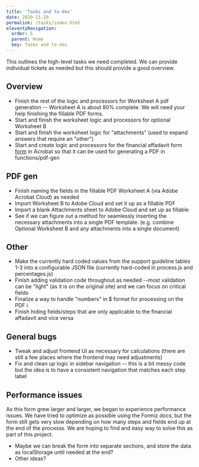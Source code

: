 ```yaml
---
title: 'Tasks and to-dos' 
date: 2020-11-20
permalink: /tasks/index.html
eleventyNavigation:
  order: 5
  parent: Home
  key: Tasks and to-dos 
---
```

This outlines the high-level tasks we need completed. We can provide individual tickets as needed but this should provide a good overview.


## Overview 
* Finish the rest of the logic and processors for Worksheet A pdf generation -- Worksheet A is about 80% complete. We will need your help finishing the fillable PDF forms. 
* Start and finish the worksheet logic and processors for optional Worksheet B
* Start and finish the worksheet logic for "attachments" (used to expand answers that require an "other")
* Start and create logic and processors for the financial affadavit form [form](https://dphhs.mt.gov/Portals/85/csed/documents/financialaffidavit.pdf) in Acrobat so that it can be used for generating a PDF in functions/pdf-gen

## PDF gen
* Finish naming the fields in the fillable PDF Worksheet A (via Adobe Acrobat Cloud) as needed
* Import Worksheet B to Adobe Cloud and set it up as a fillable PDF
* Import a blank Attachments sheet to Adobe Cloud and set up as fillable
* See if we can figure out a method for seamlessly inserting the necessary attachments into a single PDF template. (e.g. combine Optional Worksheet B and any attachments into a single document)

## Other
* Make the currently hard coded values from the support guideline tables 1-3 into a configurable JSON file (currently hard-coded in process.js and percentages.js)
* Finish adding validation code throughout as needed --most validation can be "light" (as it is on the original site) and we can focus on critical fields
* Finalize a way to handle "numbers" in $ format for processing on the PDF i
* Finish hiding fields/steps that are only applicable to the financial affadavit and vice versa

## General bugs

* Tweak and adjust frontend UI as necessary for calculations (there are still a few places where the frontend may need adjustments)
* Fix and clean up logic in sidebar navigation -- this is a bit messy code but the idea is to have a consistent navigation that matches each step label

## Performance issues

As this form grew larger and larger, we began to experience performance issues. We have tried to optimize as possible using the Formiz docs, but the form still gets very slow depending on how many steps and fields end up at the end of the processs. We are hoping to find and easy way to solve this as part of this project. 

* Maybe we can break the form into separate sections, and store the data as localStorage until needed at the end? 
* Other ideas? 





